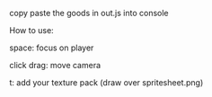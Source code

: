copy paste the goods in out.js into console

How to use:

space: focus on player

click drag: move camera

t: add your texture pack (draw over spritesheet.png)